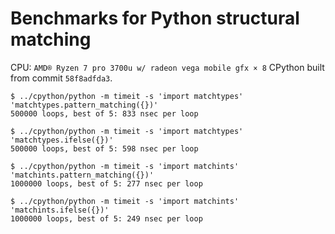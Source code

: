 # Benchmarks for Python structural matching

CPU: `AMD® Ryzen 7 pro 3700u w/ radeon vega mobile gfx × 8`
CPython built from commit `58f8adfda3`.

```
$ ../cpython/python -m timeit -s 'import matchtypes' 'matchtypes.pattern_matching({})'
500000 loops, best of 5: 833 nsec per loop
```

```
$ ../cpython/python -m timeit -s 'import matchtypes' 'matchtypes.ifelse({})'
500000 loops, best of 5: 598 nsec per loop
```

```
$ ../cpython/python -m timeit -s 'import matchints' 'matchints.pattern_matching({})'
1000000 loops, best of 5: 277 nsec per loop
```

```
$ ../cpython/python -m timeit -s 'import matchints' 'matchints.ifelse({})'
1000000 loops, best of 5: 249 nsec per loop
```
